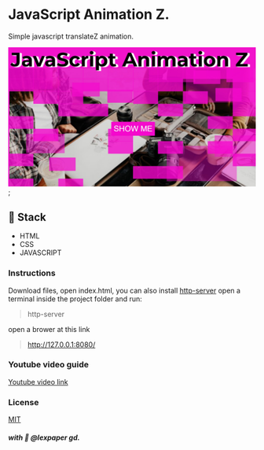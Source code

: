 # JavaScript Animation Z.

Simple javascript translateZ animation.

![most used word](/imgs/front-final.png);

## 🥞 Stack
* HTML
* CSS
* JAVASCRIPT

### Instructions
Download files, open index.html, you can also
install [http-server](https://www.npmjs.com/package/http-server) 
open a terminal inside the project folder
and run:
> http-server

open a brower at this link

> http://127.0.0.1:8080/


### Youtube video guide
[Youtube video link](https://youtu.be/sgvl5b5S5kc)

### License
[MIT](https://choosealicense.com/licenses/mit/)

##### with 💜 @lexpaper gd.